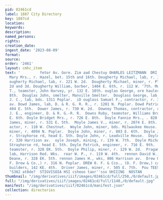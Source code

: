 ```yaml
---
pid: 02461cd
label: 1887 City Directory
key: 1887cd
location: 
keywords: 
description: 
named_persons: 
rights: 
creation_date: 
ingest_date: '2023-08-09'
format: 
source: 
order: '2461'
layout: cmhc_item
text: '         fetor Av. Gore. Zim aad Chestuy OHARLES LEITZMANN  DRI                                                                                                  Dougherty
  Mary Mrs., r. Hazel, bet. 15th and 16th. Dougherty Michael, lab, r. 122 W. 2d.  D
  ougherty Michael, lab, r. 221 W. 2d.  Dougherty Michael, miner, r. Plum, between
  2d and 3d. Dougherty William, barber, 1404 E. 6th, r. 112 W. ‘7th. Mougherty Z.
  T., teamster, John Harvey, yr. 132 E. 10th. ouglas George, ore hauler, r. 530 E.
  8th.  Douglas John, smelter, Manville Smelter.  Douglass George, lab, American Smelter.  Wouglass
  J. C., lab, bds. 1311 Poplar.  iD ouglass Samuel F., contractor, r. 319 Harrison
  av. Dowd James, lab, D. & R. G. R. R., r. 1201 N. Poplar. Dowd Patrick, miner, r.
  404 E. 5th.  Dower James, r. 730 W. 2d.  Downey Thomas, contractor, r. 208 W. 6th.  Downing
  J. E., engineer, D. & R. G.-R. R.  Downs Ruby, teamster, Williams Bros., r. 307
  E. 6th. Doyle Bridget Mrs., r. 726 E. 8th.  Doyle Fannie Mrs., . 820 E. 5th.  Doyle
  James, miner, r. 531 E. 5th.  Moyle James V., miner, r. 2074 E. 8th.  Doyle John,
  actor, r. 110 W. Chestnut.  Woyle John, miner, bds. Milwaukee House.  Doyle John,
  miner, r. 4094 N. Poplar.  Doyle John, miner, r. 803 E. 6th.  Doyle John, miner,
  r. Strayhorse rd, head E. 5th. Doyle John, r. Leadville House.  Doyle John J., engineer,
  r. 320 Harrison av.  oyle Joseph, mining, r. 139 W. 7th.  Doyle Michael, saloon,
  Strayhorse rd, head E. 5th. Doyle Patrick, engineer, r. 716 E. 9th.  Doyle Patrick,
  teamster, r. 328 EK. 5th.  Doyle Philip, miner, r. 129 W. 2d.  Pragaman Joseph,
  lab, Harrison Red. Wks.  rear W. P., r. 119 W. 4th.  rennon David W., clk, H. S.
  Deane, r. 328 EK. 5th. rennon James H., wks, 806 Harrison av.  Drew Orrin F., (O.
  F. Drew & Co.,) r. 316 N. Poplar. DREW 0. F. & Cco., (O. F. Drew,) carpenters and
  builders, 142 KE. 4th.  Driver James, miner, r. 505 E. 7th.  Pou TEES ESR” NED STEEL,
  "S382 at8de?  STIGVISOIA HSI csheoo taor''ssx UHIIING  NOSTAN            '
thumbnail: "/img/derivatives/iiif/images/02461cd/full/250,/0/default.jpg"
full: "/img/derivatives/iiif/images/02461cd/full/1140,/0/default.jpg"
manifest: "/img/derivatives/iiif/02461cd/manifest.json"
collection: directories
---
```

